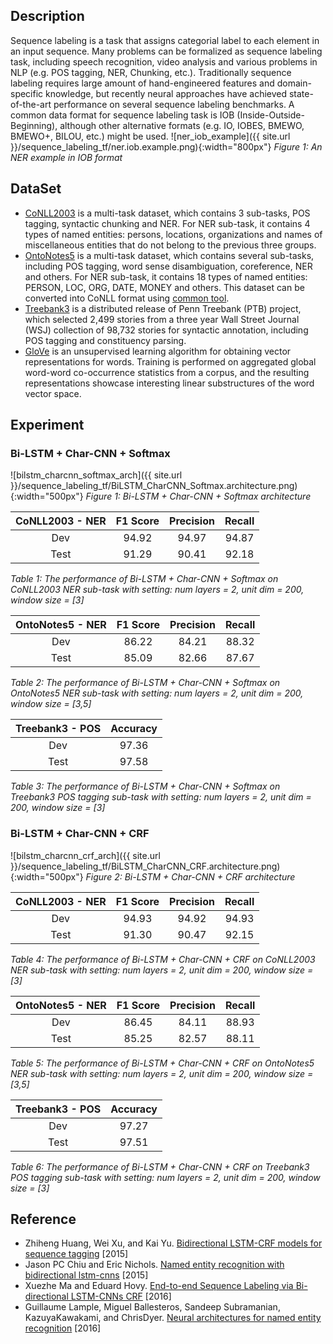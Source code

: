 ## Description
Sequence labeling is a task that assigns categorial label to each element in an input sequence. Many problems can be formalized as sequence labeling task, including speech recognition, video analysis and various problems in NLP (e.g. POS tagging, NER, Chunking, etc.). Traditionally sequence labeling requires large amount of hand-engineered features and domain-specific knowledge, but recently neural approaches have achieved state-of-the-art performance on several sequence labeling benchmarks. A common data format for sequence labeling task is IOB (Inside-Outside-Beginning), although other alternative formats (e.g. IO, IOBES, BMEWO, BMEWO+, BILOU, etc.) might be used.
![ner_iob_example]({{ site.url }}/sequence_labeling_tf/ner.iob.example.png){:width="800px"}
*Figure 1: An NER example in IOB format*

## DataSet
* [CoNLL2003](https://www.clips.uantwerpen.be/conll2003/ner/) is a multi-task dataset, which contains 3 sub-tasks, POS tagging, syntactic chunking and NER. For NER sub-task, it contains 4 types of named entities: persons, locations, organizations and names of miscellaneous entities that do not belong to the previous three groups.
* [OntoNotes5](https://catalog.ldc.upenn.edu/LDC2013T19) is a multi-task dataset, which contains several sub-tasks, including POS tagging, word sense disambiguation, coreference, NER and others. For NER sub-task, it contains 18 types of named entities: PERSON, LOC, ORG, DATE, MONEY and others. This dataset can be converted into CoNLL format using [common tool](http://conll.cemantix.org/2012/data.html).
* [Treebank3](https://catalog.ldc.upenn.edu/LDC99T42) is a distributed release of Penn Treebank (PTB) project, which selected 2,499 stories from a three year Wall Street Journal (WSJ) collection of 98,732 stories for syntactic annotation, including POS tagging and constituency parsing.
* [GloVe](https://nlp.stanford.edu/projects/glove/) is an unsupervised learning algorithm for obtaining vector representations for words. Training is performed on aggregated global word-word co-occurrence statistics from a corpus, and the resulting representations showcase interesting linear substructures of the word vector space.

## Experiment
### Bi-LSTM + Char-CNN + Softmax
![bilstm_charcnn_softmax_arch]({{ site.url }}/sequence_labeling_tf/BiLSTM_CharCNN_Softmax.architecture.png){:width="500px"}
*Figure 1: Bi-LSTM + Char-CNN + Softmax architecture*

|    CoNLL2003 - NER  |    F1 Score   |   Precision   |     Recall    |
|:-------------------:|:-------------:|:-------------:|:-------------:|
|         Dev         |     94.92     |     94.97     |     94.87     |
|        Test         |     91.29     |     90.41     |     92.18     |

*Table 1: The performance of Bi-LSTM + Char-CNN + Softmax on CoNLL2003 NER sub-task with setting: num layers = 2, unit dim = 200, window size = [3]*

|   OntoNotes5 - NER  |    F1 Score   |   Precision   |     Recall    |
|:-------------------:|:-------------:|:-------------:|:-------------:|
|         Dev         |     86.22     |     84.21     |     88.32     |
|        Test         |     85.09     |     82.66     |     87.67     |

*Table 2: The performance of Bi-LSTM + Char-CNN + Softmax on OntoNotes5 NER sub-task with setting: num layers = 2, unit dim = 200, window size = [3,5]*

|   Treebank3 - POS   |    Accuracy   |
|:-------------------:|:-------------:|
|         Dev         |     97.36     |
|        Test         |     97.58     |

*Table 3: The performance of Bi-LSTM + Char-CNN + Softmax on Treebank3 POS tagging sub-task with setting: num layers = 2, unit dim = 200, window size = [3]*

### Bi-LSTM + Char-CNN + CRF
![bilstm_charcnn_crf_arch]({{ site.url }}/sequence_labeling_tf/BiLSTM_CharCNN_CRF.architecture.png){:width="500px"}
*Figure 2: Bi-LSTM + Char-CNN + CRF architecture*

|    CoNLL2003 - NER  |    F1 Score   |   Precision   |     Recall    |
|:-------------------:|:-------------:|:-------------:|:-------------:|
|         Dev         |     94.93     |     94.92     |     94.93     |
|        Test         |     91.30     |     90.47     |     92.15     |

*Table 4: The performance of Bi-LSTM + Char-CNN + CRF on CoNLL2003 NER sub-task with setting: num layers = 2, unit dim = 200, window size = [3]*

|   OntoNotes5 - NER  |    F1 Score   |   Precision   |     Recall    |
|:-------------------:|:-------------:|:-------------:|:-------------:|
|         Dev         |     86.45     |     84.11     |     88.93     |
|        Test         |     85.25     |     82.57     |     88.11     |

*Table 5: The performance of Bi-LSTM + Char-CNN + CRF on OntoNotes5 NER sub-task with setting: num layers = 2, unit dim = 200, window size = [3,5]*

|   Treebank3 - POS   |    Accuracy   |
|:-------------------:|:-------------:|
|         Dev         |     97.27     |
|        Test         |     97.51     |

*Table 6: The performance of Bi-LSTM + Char-CNN + CRF on Treebank3 POS tagging sub-task with setting: num layers = 2, unit dim = 200, window size = [3]*

## Reference
* Zhiheng Huang, Wei Xu, and Kai Yu. [Bidirectional LSTM-CRF models for sequence tagging](https://arxiv.org/abs/1508.01991) [2015]
* Jason PC Chiu and Eric Nichols. [Named entity recognition with bidirectional lstm-cnns](https://arxiv.org/abs/1511.08308) [2015]
* Xuezhe Ma and Eduard Hovy. [End-to-end Sequence Labeling via Bi-directional LSTM-CNNs CRF](https://arxiv.org/abs/1603.01354) [2016]
* Guillaume Lample, Miguel Ballesteros, Sandeep Subramanian, KazuyaKawakami, and ChrisDyer. [Neural architectures for named entity recognition](https://arxiv.org/abs/1603.01360) [2016]
